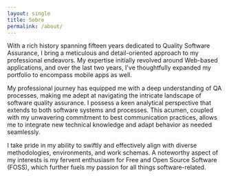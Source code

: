 ```yaml
---
layout: single
title: Sobre
permalink: /about/
---
```


With a rich history spanning fifteen years dedicated to Quality Software Assurance, I bring a meticulous and detail-oriented approach to my professional endeavors. My expertise initially revolved around Web-based applications, and over the last two years, I've thoughtfully expanded my portfolio to encompass mobile apps as well.

My professional journey has equipped me with a deep understanding of QA processes, making me adept at navigating the intricate landscape of software quality assurance. I possess a keen analytical perspective that extends to both software systems and processes. This acumen, coupled with my unwavering commitment to best communication practices, allows me to integrate new technical knowledge and adapt behavior as needed seamlessly.

I take pride in my ability to swiftly and effectively align with diverse methodologies, environments, and work schemas. A noteworthy aspect of my interests is my fervent enthusiasm for Free and Open Source Software (FOSS), which further fuels my passion for all things software-related.
